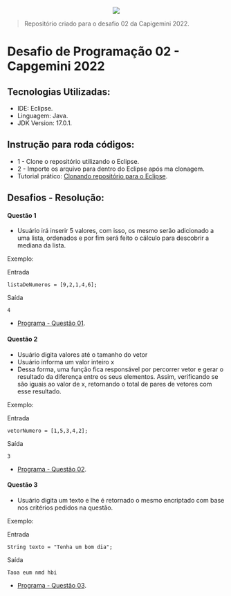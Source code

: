 <p align="center">
    <img src="https://user-images.githubusercontent.com/59287246/155930748-26d3d0b3-866e-4fce-9489-aaf54533a7dd.png">
</p>

> Repositório criado para o desafio 02 da Capigemini 2022.

# Desafio de Programação 02 - Capgemini 2022

## Tecnologias Utilizadas:

* IDE: Eclipse. 
* Linguagem: Java. 
* JDK Version: 17.0.1. 

## Instrução para roda códigos:
- 1 - Clone o repositório utilizando o Eclipse.
- 2 - Importe os arquivo para dentro do Eclipse após ma clonagem.
- Tutorial prático: [Clonando repositório para o Eclipse](https://www.youtube.com/watch?v=-IA9VivrY4c).

## Desafios - Resolução:
#### Questão 1
- Usuário irá inserir 5 valores, com isso, os mesmo serão adicionado a uma lista, ordenados e por fim será feito o cálculo para descobrir a mediana da lista.


Exemplo:

Entrada
```
listaDeNumeros = [9,2,1,4,6];
```
Saída
```
4
```
* [Programa - Questão 01](https://github.com/VicenteAndr4d3/desafio02-capgemini2022/blob/master/desafio02-capgemini2022/src/Questoes/Questao01.java).

#### Questão 2
- Usuário digita valores até o tamanho do vetor
- Usuário informa um valor inteiro x
- Dessa forma, uma função fica responsável por percorrer vetor e gerar o resultado da diferença entre os seus elementos. Assim, verificando se são iguais ao valor de x, retornando o total de pares de vetores com esse resultado.


Exemplo:

Entrada
```
vetorNumero = [1,5,3,4,2];
```

Saída
```
3
```
* [Programa - Questão 02](https://github.com/VicenteAndr4d3/desafio02-capgemini2022/blob/master/desafio02-capgemini2022/src/Questoes/Questao02.java).

#### Questão 3
- Usuário digita um texto e lhe é retornado o mesmo encriptado com base nos critérios pedidos na questão.


Exemplo:

Entrada
```
String texto = "Tenha um bom dia";
```

Saída
```
Taoa eum nmd hbi
```
* [Programa - Questão 03](https://github.com/VicenteAndr4d3/desafio02-capgemini2022/blob/master/desafio02-capgemini2022/src/Questoes/Questao03.java).






